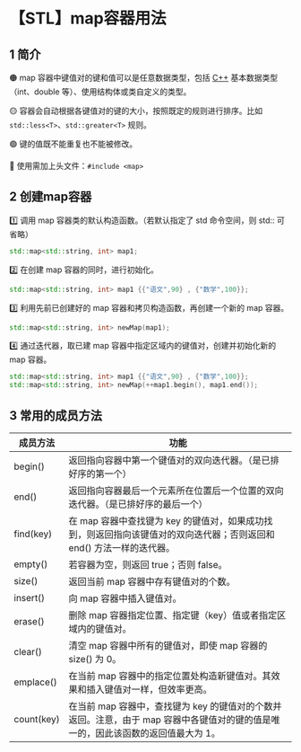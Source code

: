 # 【STL】map容器用法


## 1 简介

🟠 map 容器中键值对的键和值可以是任意数据类型，包括 [C++](http://c.biancheng.net/cplus/) 基本数据类型（int、double 等）、使用结构体或类自定义的类型。

🟡 容器会自动根据各键值对的键的大小，按照既定的规则进行排序。比如 `std::less<T>`、`std::greater<T>` 规则。

🟢 键的值既不能重复也不能被修改。

🔵 使用需加上头文件：`#include <map>`

## 2 创建map容器

1️⃣ 调用 map 容器类的默认构造函数。（若默认指定了 std 命令空间，则 std:: 可省略）

```c++
std::map<std::string, int> map1;
```

2️⃣ 在创建 map 容器的同时，进行初始化。

```c++
std::map<std::string, int> map1 {{"语文",90} , {"数学",100}};
```

3️⃣ 利用先前已创建好的 map 容器和拷贝构造函数，再创建一个新的 map 容器。

```c++
std::map<std::string, int> newMap(map1);
```

4️⃣ 通过迭代器，取已建 map 容器中指定区域内的键值对，创建并初始化新的 map 容器。

```c++
std::map<std::string, int> map1 {{"语文",90} , {"数学",100}};
std::map<std::string, int> newMap(++map1.begin(), map1.end());
```

## 3 常用的成员方法

| 成员方法   | 功能                                                         |
| ---------- | ------------------------------------------------------------ |
| begin()    | 返回指向容器中第一个键值对的双向迭代器。（是已排好序的第一个） |
| end()      | 返回指向容器最后一个元素所在位置后一个位置的双向迭代器。（是已排好序的最后一个） |
| find(key)  | 在 map 容器中查找键为 key 的键值对，如果成功找到，则返回指向该键值对的双向迭代器；否则返回和 end() 方法一样的迭代器。 |
| empty()    | 若容器为空，则返回 true；否则 false。                        |
| size()     | 返回当前 map 容器中存有键值对的个数。                        |
| insert()   | 向 map 容器中插入键值对。                                    |
| erase()    | 删除 map 容器指定位置、指定键（key）值或者指定区域内的键值对。 |
| clear()    | 清空 map 容器中所有的键值对，即使 map 容器的 size() 为 0。   |
| emplace()  | 在当前 map 容器中的指定位置处构造新键值对。其效果和插入键值对一样，但效率更高。 |
| count(key) | 在当前 map 容器中，查找键为 key 的键值对的个数并返回。注意，由于 map 容器中各键值对的键的值是唯一的，因此该函数的返回值最大为 1。 |














